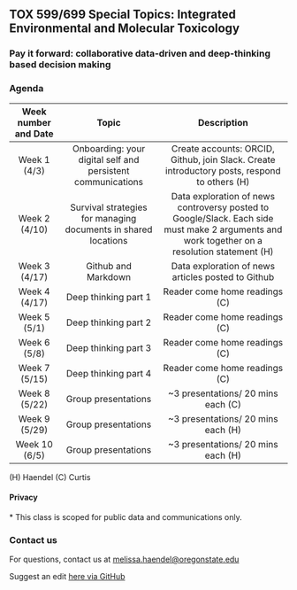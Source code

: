 ## TOX 599/699 Special Topics: Integrated Environmental and Molecular Toxicology
### Pay it forward: collaborative data-driven and deep-thinking based decision making


### Agenda 

| Week number and Date| Topic | Description | 
|:-------:|:-------------:|:------------------:|
| Week 1 (4/3)| Onboarding: your digital self and persistent communications	| Create accounts: ORCID, Github, join Slack. Create introductory posts, respond to others (H)| [Week 1 info](https://github.com/tis-lab/tox-class/blob/master/docs/lessons/w1.md)|
| Week 2 (4/10) |	Survival strategies for managing documents in shared locations	| Data exploration of news controversy posted to Google/Slack. Each side must make 2 arguments and work together on a resolution statement (H)|
| Week 3 (4/17)	| Github and Markdown	| Data exploration of news articles posted to Github | Comment on someone else’s, fix their mistakes or make an addition with a pull request. Group presentation topic proposals (explore in class) (H)|
| Week 4 (4/17) |	Deep thinking part 1	| Reader come home readings (C)|
| Week 5 (5/1)	| Deep thinking part 2	| Reader come home readings  (C)|
| Week 6 (5/8) 	| Deep thinking part 3	| Reader come home readings  (C)| 
| Week 7 (5/15)	| Deep thinking part 4	| Reader come home readings  (C)| 
| Week 8 (5/22)	| Group presentations	| ~3 presentations/ 20 mins each  (C)|
| Week 9 (5/29)	| Group presentations |	~3 presentations/ 20 mins each  (H)|
| Week 10 (6/5) | Group presentations	| ~3 presentations/ 20 mins each  (H)| 

(H) Haendel
(C) Curtis


#### Privacy
\* This class is scoped for public data and communications only. 

### Contact us
For questions, contact us at [melissa.haendel@oregonstate.edu](mailto:melissa.haendel@oregonstate.edu)

Suggest an edit [here via GitHub](https://github.com/tis-lab/tox-class/edit/master/docs/index.md)
